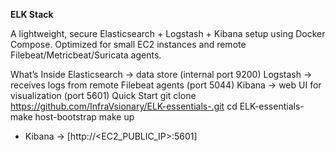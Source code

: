 **ELK Stack**

A lightweight, secure Elasticsearch + Logstash + Kibana setup using Docker Compose.
Optimized for small EC2 instances and remote Filebeat/Metricbeat/Suricata agents.

What’s Inside
Elasticsearch → data store (internal port 9200)
Logstash → receives logs from remote Filebeat agents (port 5044)
Kibana → web UI for visualization (port 5601)
Quick Start
git clone https://github.com/InfraVsionary/ELK-essentials-.git
cd ELK-essentials-
make host-bootstrap
make up
- Kibana → [http://<EC2_PUBLIC_IP>:5601]
